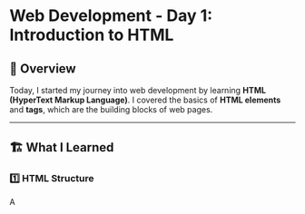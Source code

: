 # Web Development - Day 1: Introduction to HTML

## 📌 Overview  
Today, I started my journey into web development by learning **HTML (HyperText Markup Language)**. I covered the basics of **HTML elements** and **tags**, which are the building blocks of web pages.

---

## 🏗️ What I Learned  

### 1️⃣ **HTML Structure**  
A 